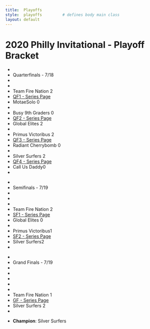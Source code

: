 ```yaml
---
title:  Playoffs
style:  playoffs         # defines body main class
layout: default
---
```


<h1>2020 Philly Invitational - Playoff Bracket</h1>
<main id="tournament" class="main">
    <ul class="round round-1">
        <li>&nbsp;</li>
        <li class="game game-top winner">Quarterfinals - 7/18</li>
        <li>&nbsp;</li>
        <li>&nbsp;</li>
        <li class="game game-top winner">Team Fire Nation <span>2</span></li>
        <li class="game game-spacer spacer-one"><a href="/playoffs/qf1">QF1 - Series Page</a></li>
        <li class="game game-bottom">MotaeSolo <span>0</span></li>
        <li class="spacer">&nbsp;</li>
        <li class="game game-top">Busy 9th Graders <span>0</span></li>
        <li class="game game-spacer spacer-one"><a href="/playoffs/qf2">QF2 - Series Page</a></li>
        <li class="game game-bottom winner">Global Elites <span>2</span></li>
        <li class="spacer">&nbsp;</li>
        <li class="game game-top winner">Primus Victoribus <span>2</span></li>
        <li class="game game-spacer spacer-one"><a href="/playoffs/qf3">QF3 - Series Page</a></li>
        <li class="game game-bottom">Radiant Cherrybomb <span>0</span></li>
        <li class="spacer">&nbsp;</li>
        <li class="game game-top winner">Silver Surfers <span>2</span></li>
        <li class="game game-spacer spacer-one"><a href="/playoffs/qf4">QF4 - Series Page</a></li>
        <li class="game game-bottom">Call Us Daddy<span>0</span></li>
        <li class="spacer">&nbsp;</li>
    </ul>
    <ul class="round round-2">
        <li>&nbsp;</li>
        <li class="game game-top winner">Semifinals - 7/19</li>
        <li>&nbsp;</li>
        <li>&nbsp;</li>
        <li>&nbsp;</li>
        <li class="game game-top spacer-one winner">Team Fire Nation <span>2</span></li>
        <li class="game game-spacer spacer-one"><a href="/playoffs/sf1">SF1 - Series Page</a></li>
        <li class="game game-bottom ">Global Elites <span>0</span></li>
        <li class="spacer">&nbsp;</li>
        <li class="game game-top ">Primus Victoribus<span>1</span></li>
        <li class="game game-spacer spacer-one"><a href="/playoffs/sf2">SF2 - Series Page</a></li>
        <li class="game game-bottom winner ">Silver Surfers<span>2</span></li>
        <li class="spacer">&nbsp;</li>
    </ul>
    <ul class="round round-3">
        <li>&nbsp;</li>
        <li class="game game-top winner">Grand Finals - 7/19</li>
        <li>&nbsp;</li>
        <li>&nbsp;</li>
        <li>&nbsp;</li>
        <li>&nbsp;</li>
        <li>&nbsp;</li>
        <li class="game game-top">Team Fire Nation <span>1</span></li>
        <li class="game game-spacer spacer-one"><a href="/playoffs/gf">GF - Series Page</a></li>
        <li class="game game-bottom winner">Silver Surfers <span>2</span></li>
        <li class="spacer">&nbsp;</li>
    </ul>  
    <ul class="round round-4">
        <li class="game game-top winner"><b>Champion</b>: Silver Surfers </li>
    </ul>
</main>